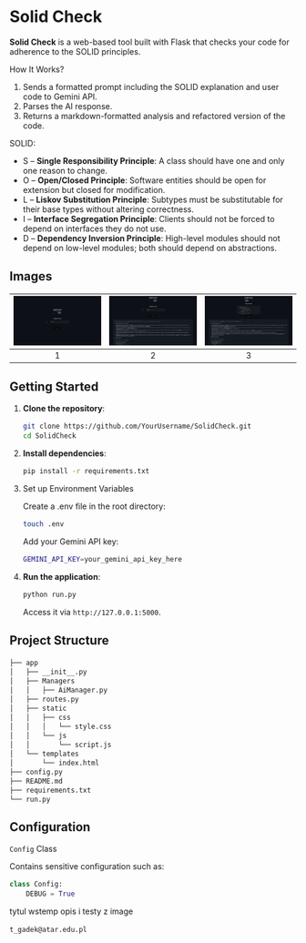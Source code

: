 # Solid Check

**Solid Check** is a web-based tool built with Flask that checks your code for adherence to the SOLID principles.

How It Works?


1. Sends a formatted prompt including the SOLID explanation and user code to Gemini API.
2. Parses the AI response.
3. Returns a markdown-formatted analysis and refactored version of the code.



SOLID:
- S – **Single Responsibility Principle**: A class should have one and only one reason to change.
- O – **Open/Closed Principle**: Software entities should be open for extension but closed for modification.
- L – **Liskov Substitution Principle**: Subtypes must be substitutable for their base types without altering correctness.
- I – **Interface Segregation Principle**: Clients should not be forced to depend on interfaces they do not use.
- D – **Dependency Inversion Principle**: High-level modules should not depend on low-level modules; both should depend on abstractions.

## Images

|![](https://github.com/BlackGhost0051/SolidCheck/blob/master/app/img/1.png)|![](https://github.com/BlackGhost0051/SolidCheck/blob/master/app/img/2.png)| ![](https://github.com/BlackGhost0051/SolidCheck/blob/master/app/img/3.png) |
|:-:|:-:|:---------------------------------------------------------------------------:|
|1|2|                                      3                                      |










## Getting Started

1. **Clone the repository**:
   ```bash
   git clone https://github.com/YourUsername/SolidCheck.git
   cd SolidCheck
    ```

2. **Install dependencies**:
    ```bash
    pip install -r requirements.txt
    ```
3. Set up Environment Variables

   Create a .env file in the root directory:
   ```bash
   touch .env
   ```
   
   Add your Gemini API key:
   ```bash
   GEMINI_API_KEY=your_gemini_api_key_here
   ```

4. **Run the application**:
    ```bash
    python run.py
    ```
   Access it via `http://127.0.0.1:5000`.

## Project Structure

```
├── app
│   ├── __init__.py
│   ├── Managers
│   │   ├── AiManager.py
│   ├── routes.py
│   ├── static
│   │   ├── css
│   │   │   └── style.css
│   │   └── js
│   │       └── script.js
│   └── templates
│       └── index.html
├── config.py
├── README.md
├── requirements.txt
└── run.py
```

## Configuration

`Config` Class

Contains sensitive configuration such as:

```python
class Config:
    DEBUG = True
```


tytul wstemp opis i testy z image



`t_gadek@atar.edu.pl`